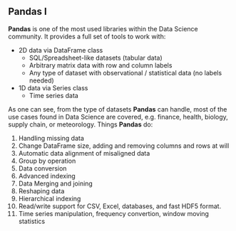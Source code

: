 ## Pandas I

**Pandas** is one of the most used libraries within the Data Science community. It provides a full set of tools to work with:
- 2D data via DataFrame class
    - SQL/Spreadsheet-like datasets (tabular data)
    - Arbitrary matrix data with row and column labels
    - Any type of dataset with observational / statistical data (no labels needed)
- 1D data via Series class
    - Time series data

As one can see, from the type of datasets **Pandas** can handle, most of the use cases found in Data Science are covered, e.g. finance, health, biology, supply chain, or meteorology. Things **Pandas** do:

1. Handling missing data
2. Change DataFrame size, adding and removing columns and rows at will
3. Automatic data alignment of misaligned data
4. Group by operation
5. Data conversion
6. Advanced indexing
7. Data Merging and joining 
8. Reshaping data
9. Hierarchical indexing
10. Read/write support for CSV, Excel, databases, and fast HDF5 format.
11. Time series manipulation, frequency convertion, window moving statistics
